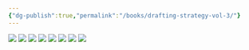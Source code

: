 ```yaml
---
{"dg-publish":true,"permalink":"/books/drafting-strategy-vol-3/"}
---
```


![](https://i.imgur.com/aKs2fqD.png)
![](https://i.imgur.com/PEBc4Wz.png)
![](https://i.imgur.com/vTboMQq.jpeg)
![](https://i.imgur.com/KG4KKKH.jpeg)
![](https://i.imgur.com/arqp8T1.jpeg)
![](https://i.imgur.com/predSQm.jpeg)
![](https://i.imgur.com/cWmASpR.png)
![](https://i.imgur.com/NdMGJdM.png)


